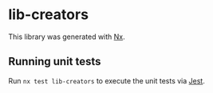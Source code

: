 # lib-creators

This library was generated with [Nx](https://nx.dev).

## Running unit tests

Run `nx test lib-creators` to execute the unit tests via [Jest](https://jestjs.io).
